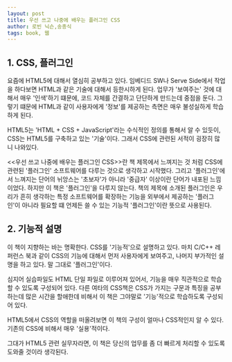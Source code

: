 ```yaml
---
layout: post
title: 우선 쓰고 나중에 배우는 플러그인 CSS
author: 로빈 닉슨,송종식
tags: book, 웹
---
```


## 1. CSS, 플러그인

요즘에 HTML5에 대해서 열심히 공부하고 있다. 임베디드 SW나 Serve Side에서 작업을 하다보면 HTML과 같은 기술에 대해서 등한시하게 된다. 업무가 '보여주는' 것에 대해서 매우 '인색'하기 떄문에, 코드 자체를 간결하고 단단하게 만드는데 중점을 둔다. 그렇기 떄문에 HTML과 같이 사용자에게 '정보'를 제공하는 측면은 매우 불성실하게 학습하게 된다.

HTML5는 'HTML + CSS + JavaScript'라는 수식적인 정의를 통해서 알 수 있듯이, CSS는 HTML5를 구축하고 있는 '기술'이다. 그래서 CSS에 관련된 서적이 굉장히 많니 나와있다.

<<우선 쓰고 나중에 배우는 플러그인 CSS>>란 책 제목에서 느껴지는 것 처럼 CSS에 관련된 '플러그인' 소프트웨어를 다루는 것으로 생각하고 시작했다. 그리고 '플러그인'에서 느껴지는 단어의 뉘앙스는 '초보자'가 아니라 '중급자' 이상이란 단어가 내포된 느낌이었다. 하지만 이 책은 '플러그인'을 다루지 않는다. 책의 제목에 소개된 플러그인은 우리가 흔히 생각하는 특정 소프트웨어를 확장하는 기능을 외부에서 제공하는 '플러그인'이 아니라 필요할 떄 언제든 쓸 수 있는 기능적 '플러그인'이란 뜻으로 사용된다.

## 2. 기능적 설명

이 책이 지향하는 바는 명확한다. CSS를 '기능적'으로 설명하고 있다. 마치 C/C++ 레퍼런스 북과 같이 CSS의 기능에 대해서 먼저 사용자에게 보여주고, 나머지 부가적인 설명을 하고 있다. 말 그대로 '플러그인'이다.

심지어 실습파일도 HTML 단일 파일로 이루어져 있어서, 기능을 매우 직관적으로 학습할 수 있도록 구성되어 있다. 다른 여타의 CSS책은 CSS가 가지는 구문과 특징을 공부하는데 많은 시간을 할애한데 비해서 이 책은 그야말로 '기능'적으로 학습하도록 구성되어 있다.

HTML5에서 CSS의 역할을 떠올려보면 이 책의 구성이 얼마나 CSS적인지 알 수 있다. 기존의 CSS에 비해서 매우 '실용'적이다.

그대가 HTML5 관련 실무자라면, 이 책은 당신의 업무를 좀 더 빠르게 처리할 수 있도록 도와줄 것이라 생각된다.

